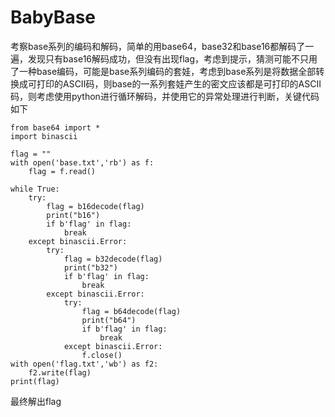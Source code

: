 # BabyBase

考察base系列的编码和解码，简单的用base64，base32和base16都解码了一遍，发现只有base16解码成功，但没有出现flag，考虑到提示，猜测可能不只用了一种base编码，可能是base系列编码的套娃，考虑到base系列是将数据全部转换成可打印的ASCII码，则base的一系列套娃产生的密文应该都是可打印的ASCII码，则考虑使用python进行循环解码，并使用它的异常处理进行判断，关键代码如下

```
from base64 import *
import binascii

flag = ""
with open('base.txt','rb') as f:
	flag = f.read()

while True:
	try:
		flag = b16decode(flag)
		print("b16")
		if b'flag' in flag:
			break
	except binascii.Error:
		try:
			flag = b32decode(flag)
			print("b32")
			if b'flag' in flag:
				break
		except binascii.Error:
			try:
				flag = b64decode(flag)
				print("b64")
				if b'flag' in flag:
					break
			except binascii.Error:
				f.close()
with open('flag.txt','wb') as f2:
	f2.write(flag)
print(flag)
```

最终解出flag